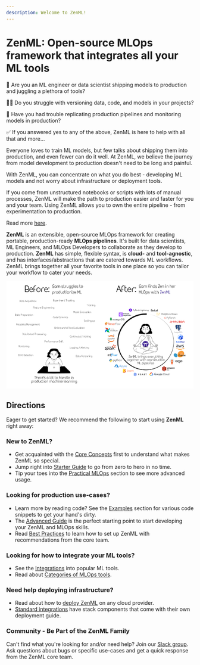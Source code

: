 ```yaml
---
description: Welcome to ZenML!
---
```


# ZenML: Open-source MLOps framework that integrates all your ML tools

🤹 Are you an ML engineer or data scientist shipping models to production and juggling a plethora of tools? 

🤷‍♂️ Do you struggle with versioning data, code, and models in your projects? 

👀 Have you had trouble replicating production pipelines and monitoring models in production?

✅ If you answered yes to any of the above, ZenML is here to help with all that and more...

Everyone loves to train ML models, but few talks about shipping them into production, and even fewer can do it well.
At ZenML, we believe the journey from model development to production doesn't need to be long and painful.

With ZenML, you can concentrate on what you do best - developing ML models and not worry about infrastructure or deployment tools.

If you come from unstructured notebooks or scripts with lots of manual processes, ZenML will make the path to production easier and faster for you and your team.
Using ZenML allows you to own the entire pipeline - from experimentation to production.

Read more [here](https://blog.zenml.io/why-zenml/).

**ZenML** is an extensible, open-source MLOps framework for creating portable, production-ready **MLOps pipelines**. 
It's built for data scientists, ML Engineers, and MLOps Developers to collaborate as they develop to production.
**ZenML** has simple, flexible syntax, is **cloud-** and 
**tool-agnostic**, and has interfaces/abstractions that are catered towards ML workflows. ZenML brings together all your favorite tools in one place so you can tailor your workflow to cater your needs.

![ZenML unifies all your tools in one place.](../assets/sam-side-by-side-full-text.png)

## Directions

Eager to get started? We recommend the following to start using **ZenML** right away:

### **New to ZenML?**

- Get acquainted with the [Core Concepts](./core-concepts.md) first  to understand what makes ZenML so special. 
- Jump right into [Starter Guide](../starter-guide/pipelines/pipelines.md) to go from zero to hero in no time.
- Tip your toes into the [Practical MLOps](../advanced-guide/practical/practical-mlops.md) section to see more advanced usage.

### **Looking for production use-cases?**

- Learn more by reading code? See the [Examples](../examples/examples-and-use-cases.md) section for various code snippets to get your hand's dirty.
- The [Advanced Guide](../advanced-guide/practical/practical-mlops.md) is the perfect starting point to start developing your ZenML and MLOps skills.
- Read [Best Practices](../guidelines/best-practices.md) to learn how to set up ZenML with recommendations from the core team.

### **Looking for how to integrate your ML tools?**

- See the [Integrations](../component-gallery/integrations.md) into popular ML tools.
- Read about [Categories of MLOps tools](../component-gallery/categories.md).

### **Need help deploying infrastructure?**

- Read about how to [deploy ZenML](../getting-started/deploying-zenml/deploying-zenml.md) on any cloud provider.
- [Standard integrations](../component-gallery/integrations.md) have stack components that come with their own deployment guide.

### **Community** - Be Part of the ZenML Family

Can't find what you're looking for and/or need help? Join our [Slack group](https://zenml.io/slack-invite/). Ask questions about bugs or specific use-cases and get a quick response from the ZenML core team.